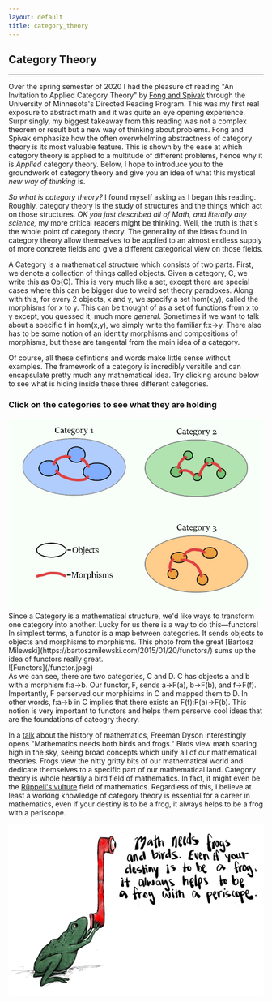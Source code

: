 ```yaml
---
layout: default
title: category_theory
---
```

<script language="javascript">
    function cat1() {
	     document.getElementById("category_game").setAttribute("usemap", "#notHome");
	     document.getElementById("category_game").src = "/Category-1.jpg";

    }
    function cat2() {
             document.getElementById("category_game").setAttribute("usemap", "#notHome");
	     document.getElementById("category_game").src = "/Category-2.jpg";

    }
    function cat3() {
	     document.getElementById("category_game").setAttribute("usemap", "#notHome");
	     document.getElementById("category_game").src = "/Category-3.jpg";

    }
    function home() {
	     document.getElementById("category_game").src = "/game_home.jpg";
	     document.getElementById("category_game").setAttribute("usemap","#home");
}
</script>

<map name="home">
    <area target="_blank" alt="What could it be????" title="What could it be????" nohref coords="45,28,364,242" shape="rect" onClick="cat1()">
    <area target="_blank" alt="Hmm wonder what this one is..." title="Hmm wonder what this one is..." nohref coords="423,246,757,27" shape="rect" onClick="cat2()">
    <area target="_blank" alt="Could this be it!? " title="Could this be it!? " nohref coords="424,544,752,332" shape="rect" onClick="cat3()">
</map>

<map name="notHome">
     <area target="_blank" alt="Go Back" title="Go Back" nohref coords="98,597,18,531" shape="rect" onClick="home()">
</map>

## Category Theory
___

Over the spring semester of 2020 I had the
pleasure of reading "An Invitation to Applied Category Theory" by [Fong and Spivak](arXiv:1803.05316) through
the University of Minnesota's Directed Reading Program. This was my
first real exposure to abstract math and it was quite an eye
opening experience. Surprisingly, my biggest takeaway from this reading was
not a complex theorem or result but a new way of thinking about
problems. Fong and Spivak emphasize how the often overwhelming
abstractness of category theory is its most valuable feature. This is shown by the ease at which category theory is applied to a multitude of different problems, hence why it is *Applied*
category theory. Below, I hope to introduce you to the groundwork of
category theory and give you an idea of what this mystical *new way
of thinking* is.

*So what is category theory?* I found myself asking as I began this
reading. Roughly, category theory is the study of structures and the
things which act on those structures. *OK you just described all of
Math, and literally any science,* my more critical readers might be
thinking. Well, the truth is that's the whole point of category
theory. The generality of the ideas found in category theory allow
themselves to be applied to an almost endless supply of more concrete
fields and give a different categorical view on those fields.

A Category is a mathematical structure which consists of two
parts.  First, we denote a collection of things called objects. Given a category, C, we write this as Ob(C). This
is very much like a set, except there are special cases where this can be
bigger due to weird set theory paradoxes. Along with this, for every 2
objects, x and y, we specify a set hom(x,y), called the morphisms for
x to y. This can be thought of
as a set of functions from x to y except, you guessed it, much more
*general*. Sometimes if we want to talk about a specific f in hom(x,y), we simply write the familiar f:x->y. There also has to be some notion of an identity morphisms
and compositions of morphisms, but these are tangental from the main
idea of a category.

Of course, all these defintions and words make little sense without
examples. The framework of a category is incredibly versitile and can
encapsulate pretty much any mathematical idea. Try clicking around
below to see what is hiding inside these three different categories.
<br>
### Click on the categories to see what they are holding
<img src="/game_home.jpg" class="game" usemap="#home" id="category_game">
<br>
Since a Category is a mathematical structure, we'd like ways to
transform one category into another. Lucky for us there is a way to do
this—functors! In simplest terms, a functor is a map between
categories. It sends objects to objects and morphisms to
morphisms. This photo from the great [Bartosz
Milewski](https://bartoszmilewski.com/2015/01/20/functors/) sums up
the idea of functors really great.
<br>
![Functors](/functor.jpeg)
<br>
As we can see, there are two categories, C and D. C has objects a and b
with a morphism f:a->b. Our functor, F, sends a->F(a), b->F(b), and
f->F(f). Importantly, F perserved our morphisims in C and mapped them
to D. In other words, f:a->b in C implies that there exists an
F(f):F(a)->F(b). This notion is very important to functors and helps
them perserve cool ideas that are the foundations of cateogry theory.



In a [talk](http://www.ams.org/notices/200902/rtx090200212p.pdf) about the history of mathematics, Freeman Dyson
interestingly opens "Mathematics needs both birds and frogs." Birds
view math soaring high in the sky, seeing broad concepts which unify
all of our mathematical theories. Frogs view the nitty gritty bits of
our mathematical world and dedicate themselves to a specific part of
our mathematical land. Category theory is whole heartily a bird field
of mathematics. In fact, it might even be the [Rüppell's
vulture](https://en.wikipedia.org/wiki/R%C3%BCppell%27s_vulture)
field of mathematics. Regardless of this, I believe at least a working knowledge of
category theory is essential for a career in mathematics, even
if your destiny is to be a frog, it always helps to be a frog with a periscope. 

![All credit to Rose Bauer for the drawing, I have no artistic talent](/Frog.png)

